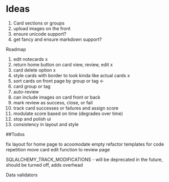 # Ideas

1. Card sections or groups
2. upload images on the front
3. ensure unicode support?
4. get fancy and ensure markdown support?

Roadmap
1. edit notecards	x
2. return home button on card view, review, edit	x
3. card delete option	x
4. style cards with border to look kinda like actual cards	x
5. sort cards on front page by group or tag <-
4. card group or tag
4. auto-review
5. can include images on card front or back
7. mark review as success, close, or fail
8. track card successes or failures and assign score
9. modulate score based on time (degrades over time)
10. stop and polish ui
11. consistency in layout and style


##Todos

fix layout for home page to acoomodate empty
refactor templates for code repetition
move card edit function to review page

SQLALCHEMY_TRACK_MODIFICATIONS - will be deprecated in the future, should be turned off, adds overhead

Data validators